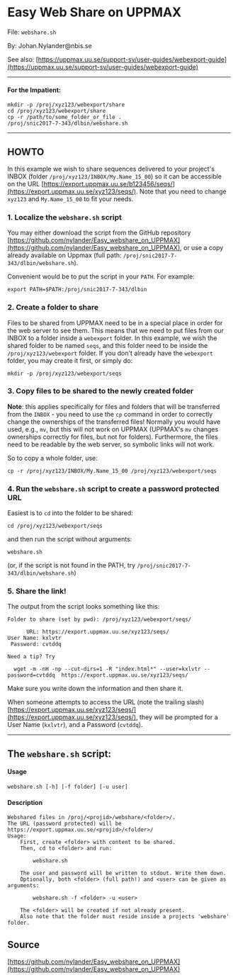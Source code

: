 # Easy Web Share on UPPMAX

File: `webshare.sh`

By: Johan.Nylander\@nbis.se

See also: [https://uppmax.uu.se/support-sv/user-guides/webexport-guide](https://uppmax.uu.se/support-sv/user-guides/webexport-guide)

---

#### For the Impatient:

    mkdir -p /proj/xyz123/webexport/share
    cd /proj/xyz123/webexport/share
    cp -r /path/to/some_folder_or_file .
    /proj/snic2017-7-343/dlbin/webshare.sh

---

## HOWTO 

In this example we wish to share sequences delivered to your project's
INBOX (folder `/proj/xyz123/INBOX/My.Name_15_00`) so it can be accessible
on the URL [https://export.uppmax.uu.se/b123456/seqs/](https://export.uppmax.uu.se/xyz123/seqs/).
Note that you need to change `xyz123` and `My.Name_15_00` to fit your needs.


### 1. Localize the `webshare.sh` script

You may either download the script from the GitHub repository
[https://github.com/nylander/Easy_webshare_on_UPPMAX](https://github.com/nylander/Easy_webshare_on_UPPMAX),
or use a copy already available on Uppmax (full path:
`/proj/snic2017-7-343/dlbin/webshare.sh`).

Convenient would be to put the script in your `PATH`. For example:

    export PATH=$PATH:/proj/snic2017-7-343/dlbin


### 2. Create a folder to share

Files to be shared from UPPMAX need to be in a special place in order for the
web server to see them. This means that we need to put files from our INBOX to
a folder inside a `webexport` folder. In this example, we wish the shared
folder to be named `seqs`, and this folder need to be inside the
`/proj/xyz123/webexport` folder.  If you don't already have the `webexport`
folder, you may create it first, or simply do:

    mkdir -p /proj/xyz123/webexport/seqs


### 3. Copy files to be shared to the newly created folder 

**Note**: this applies specifically for files and folders that will be
transferred from the `INBOX` - you need to use the `cp` command in order to
correctly change the ownerships of the transferred files! Normally you would
have used, e.g., `mv`, but this will not work on UPPMAX (UPPMAX's `mv` changes
ownerships correctly for files, but not for folders). Furthermore, the files
need to be readable by the web server, so symbolic links will not work.

So to copy a whole folder, use:

    cp -r /proj/xyz123/INBOX/My.Name_15_00 /proj/xyz123/webexport/seqs


### 4. Run the `webshare.sh` script to create a password protected URL

Easiest is to `cd` into the folder to be shared:

    cd /proj/xyz123/webexport/seqs

and then run the script without arguments:

    webshare.sh

(or, if the script is not found in the PATH, try
`/proj/snic2017-7-343/dlbin/webshare.sh`)


### 5. Share the link!

The output from the script looks something like this:

    Folder to share (set by pwd): /proj/xyz123/webexport/seqs/

          URL: https://export.uppmax.uu.se/xyz123/seqs/
    User Name: kxlvtr
     Password: cvtddq

    Need a tip? Try

      wget -m -nH -np --cut-dirs=1 -R "index.html*" --user=kxlvtr --password=cvtddq  https://export.uppmax.uu.se/xyz123/seqs/
    
Make sure you write down the information and then share it.

When someone attempts to access the URL (note the trailing slash)
[https://export.uppmax.uu.se/xyz123/seqs/](https://export.uppmax.uu.se/xyz123/seqs/),
they will be prompted for a User Name (`kxlvtr`), and a Password (`cvtddq`).

---

## The `webshare.sh` script:

#### Usage

    webshare.sh [-h] [-f folder] [-u user]

#### Description

    Webshared files in /proj/<projid>/webshare/<folder>/.
    The URL (password protected) will be https://export.uppmax.uu.se/<projid>/<folder>/
    Usage:
        First, create <folder> with content to be shared.
        Then, cd to <folder> and run:

            webshare.sh

        The user and password will be written to stdout. Write them down.
        Optionally, both <folder> (full path!) and <user> can be given as arguments:

            webshare.sh -f <folder> -u <user>

        The <folder> will be created if not already present.
        Also note that the folder must reside inside a projects 'webshare' folder.


## Source

[https://github.com/nylander/Easy_webshare_on_UPPMAX](https://github.com/nylander/Easy_webshare_on_UPPMAX)
